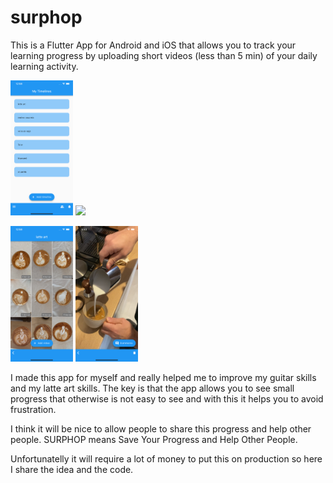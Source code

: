# surphop

This is a Flutter App for Android and iOS that allows you to track your
learning progress by uploading short videos (less than 5 min) of your daily
learning activity. 

<p float="left">
  <img src="./surphop-images/ios/iphone%2011%20pro%20max%206.5/timelines.png" width="100" />
  <img src="./surphop-images/ios/iphone%2011%20pro%20max%206.5/acuarela-collage." width="100" /> 
</p>
<p float="left">
  <img src="./surphop-images/ios/iphone%2011%20pro%20max%206.5/latte-art-collage.png" width="100" />
  <img src="./surphop-images/ios/iphone%2011%20pro%20max%206.5/latte-art-pouring.png" width="100" />
</p>

I made this app for myself and really helped me to improve my guitar skills
and my latte art skills. The key is that the app allows you to see small
progress that otherwise is not easy to see and with this it helps you
to avoid frustration.

I think it will be nice to allow people to share this progress and help 
other people. SURPHOP means Save Your Progress and Help Other People.

Unfortunatelly it will require a lot of money to put this on production
so here I share the idea and the code.
